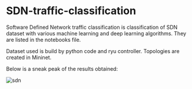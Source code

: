 # SDN-traffic-classification
Software Defined Network traffic classification is classification of SDN dataset with various machine learning and deep learning algorithms. They are listed in the notebooks file. 


Dataset used is build by python code and ryu controller. Topologies are created in Mininet.

Below is a sneak peak of the results obtained:  

![sdn](https://github.com/Samarth-Sharma-G/SDN-traffic-classification/assets/107587243/50c370d3-5a66-4895-b434-3f0859d8c34a)
